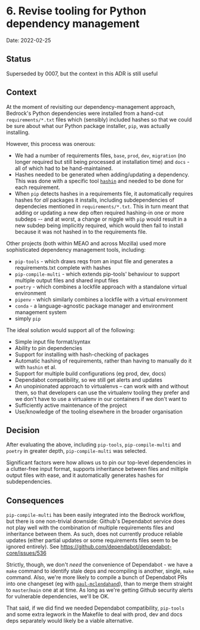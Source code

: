 # 6. Revise tooling for Python dependency management

Date: 2022-02-25

## Status

Superseded by 0007, but the context in this ADR is still useful

## Context

At the moment of revisiting our dependency-management approach, Bedrock's Python dependencies were installed from a hand-cut `requirements/*.txt` files which (sensibly) included hashes so that we could be sure about what our Python package installer, `pip`, was actually installing.

However, this process was onerous:
* We had a number of requirements files, `base`, `prod`, `dev`, `migration` (no longer required but still being processed at installation time) and `docs` - all of which had to be hand-maintained.
* Hashes needed to be generated when adding/updating a dependency. This was done with a specific tool [`hashin`](https://github.com/peterbe/hashin) and needed to be done for each requirement.
* When `pip` detects hashes in a requirements file, it automatically requires hashes for _all_ packages it installs, including subdependencies of dependecies mentioned in `requirements/*.txt`. This in turn meant that adding or updating a new dep often required hashing-in one or more subdeps -- and at worst, a change or niggle with `pip` would result in a new subdep being implicitly required, which would then fail to install because it was not hashed in to the requirements file.

Other projects (both within MEAO and across Mozilla) used more sophisticated dependency management tools, including:
* `pip-tools` - which draws reqs from an input file and generates a requirements.txt complete with hashes
* `pip-compile-multi` - which extends pip-tools' behaviour to support multiple output files and shared input files
* `poetry` - which combines a lockfile approach with a standalone virtual environment
* `pipenv` - which similarly combines a lockfile with a virtual environment
* `conda` - a language-agnostic package manager and environment management system
* simply `pip`

The ideal solution would support all of the following:
* Simple input file format/syntax
* Ability to pin dependencies
* Support for installing with hash-checking of packages
* Automatic hashing of requirements, rather than having to manually do it with `hashin` et al.
* Support for multiple build configurations (eg prod, dev, docs)
* Dependabot compatibility, so we still get alerts and updates
* An unopinionated approach to virtualenvs – can work with and without them, so that developers can use the virtualenv tooling they prefer and we don't have to use a virtualenv in our containers if we don't want to
* Sufficiently active maintenance of the project
* Use/knowledge of the tooling elsewhere in the broader organisation

## Decision

After evaluating the above, including `pip-tools`, `pip-compile-multi` and `poetry` in greater depth, `pip-compile-multi` was selected.

Significant factors were how allows us to pin our top-level dependencies in a clutter-free input format, supports inheritance between files and miltiple output files with ease, and it automatically generates hashes for subdependencies.

## Consequences

`pip-compile-multi` has been easily integrated into the Bedrock workflow, but there is one non-trivial downside: Github's Dependabot service does not play well with the combination of multiple requirements files and inheritance between them. As such, does not currently produce reliable updates (either partial updates or some requirements files seem to be ignored entirely). See https://github.com/dependabot/dependabot-core/issues/536

Strictly, though, we don't _need_ the convenience of Dependabot - we have a `make` command to identify stale deps and recompiling is another, single, `make` command. Also, we're more likely to compile a bunch of Dependabot PRs into one changeset (eg with [`paul-mclendahand`](https://github.com/willkg/paul-mclendahand)), than to merge them straight to `master`/`main` one at at time. As long as we're getting Github security alerts for vulnerable dependencies, we'll be OK.

That said, if we did find we needed Dependabot compatibility, `pip-tools` and some extra legwork in the Makefile to deal with prod, dev and docs deps separately would likely be a viable alternative.
